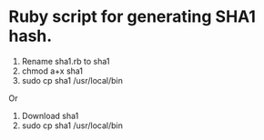 Ruby script for generating SHA1 hash.
=============

1. Rename sha1.rb to sha1
2. chmod a+x sha1
3. sudo cp sha1 /usr/local/bin

Or

1. Download sha1
2. sudo cp sha1 /usr/local/bin
